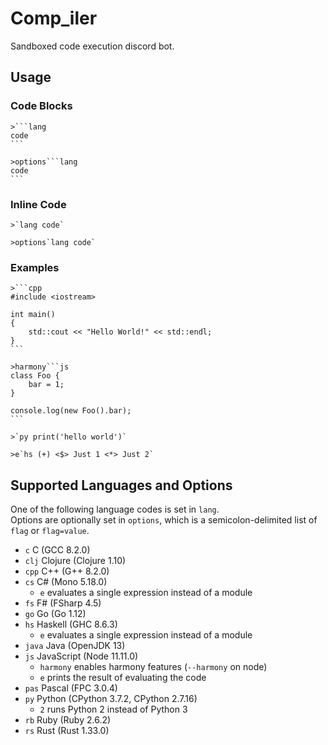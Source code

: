 # Comp_iler

Sandboxed code execution discord bot.

## Usage

### Code Blocks

````
>```lang
code
```

>options```lang
code
```
````

### Inline Code

```
>`lang code`

>options`lang code`
```

### Examples

````
>```cpp
#include <iostream>

int main()
{
    std::cout << "Hello World!" << std::endl;
}
```

>harmony```js
class Foo {
    bar = 1;
}

console.log(new Foo().bar);
```

>`py print('hello world')`

>e`hs (+) <$> Just 1 <*> Just 2`
````

## Supported Languages and Options

One of the following language codes is set in `lang`.  
Options are optionally set in `options`, which is a semicolon-delimited list of `flag` or `flag=value`. 

- `c` C (GCC 8.2.0)
- `clj` Clojure (Clojure 1.10)
- `cpp` C++ (G++ 8.2.0)
- `cs` C# (Mono 5.18.0)
    - `e` evaluates a single expression instead of a module
- `fs` F# (FSharp 4.5)
- `go` Go (Go 1.12)
- `hs` Haskell (GHC 8.6.3)
    - `e` evaluates a single expression instead of a module
- `java` Java (OpenJDK 13)
- `js` JavaScript (Node 11.11.0)
    - `harmony` enables harmony features (`--harmony` on node)
    - `e` prints the result of evaluating the code
- `pas` Pascal (FPC 3.0.4)
- `py` Python (CPython 3.7.2, CPython 2.7.16)
    - `2` runs Python 2 instead of Python 3
- `rb` Ruby (Ruby 2.6.2)
- `rs` Rust (Rust 1.33.0)
